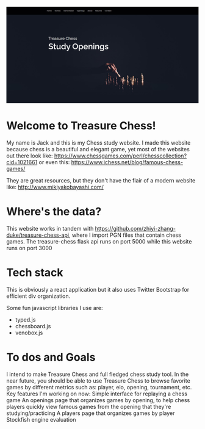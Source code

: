 ![Screenshot](treasure-chess.JPG)
# Welcome to Treasure Chess!
My name is Jack and this is my Chess study website. I made this website because chess is a beautiful and elegant game, yet most of the websites out there look like:
https://www.chessgames.com/perl/chesscollection?cid=1021661
or even this:
https://www.ichess.net/blog/famous-chess-games/

They are great resources, but they don't have the flair of a modern website like:
http://www.mikiyakobayashi.com/

# Where's the data?
This website works in tandem with https://github.com/zhiyi-zhang-duke/treasure-chess-api, where I import PGN files that contain chess games. The treasure-chess flask api runs on port 5000 while this website runs on port 3000

# Tech stack
This is obviously a react application but it also uses Twitter Bootstrap for efficient div organization.

Some fun javascript libraries I use are:

* typed.js
* chessboard.js
* venobox.js

# To dos and Goals
I intend to make Treasure Chess and full fledged chess study tool. In the near future, you should be able to use Treasure Chess to browse favorite games by different metrics such as: player, elo, opening, tournament, etc.
Key features I'm working on now:
Simple interface for replaying a chess game
An openings page that organizes games by opening, to help chess players quickly view famous games from the opening that they're studying/practicing
A players page that organizes games by player
Stockfish engine evaluation
